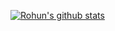 [![Rohun's github stats](https://github-readme-stats.vercel.app/api?username=rohunvora)](https://github.com/rohunvora/github-readme-stats)
